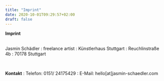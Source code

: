 ```yaml
---
title: "Imprint"
date: 2020-10-01T09:29:57+02:00
draft: false
---
```


**Imprint**  
&nbsp;

Jasmin Schädler
:   freelance artist
:   Künstlerhaus Stuttgart
:   Reuchlinstraße 4b
:   70178 Stuttgart

&nbsp;

**Kontakt**
:   Telefon: 0151/ 24175429 
:   E-Mail: hello[at]jasmin-schaedler.com